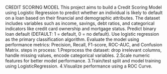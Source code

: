CREDIT SCORING MODEL
This project aims to build a Credit Scoring Model using Logistic Regression to predict whether an individual is likely to default on a loan based on their financial and demographic attributes. The dataset includes variables such as income, savings, debt ratios, and categorical indicators like credit card ownership and mortgage status.
Predict binary loan default (DEFAULT: 1 = default, 0 = no default).
Use logistic regression as the primary classification algorithm.
Evaluate the model using performance metrics: Precision, Recall, F1-score, ROC-AUC, and Confusion Matrix.
steps in process:
1.Preprocess the dataset: drop irrelevant columns, handle missing values, encode categorical variables.
2.Scale numeric features for better model performance.
3.Train/test split and model training using LogisticRegression.
4.Visualize performance using a ROC Curve.
